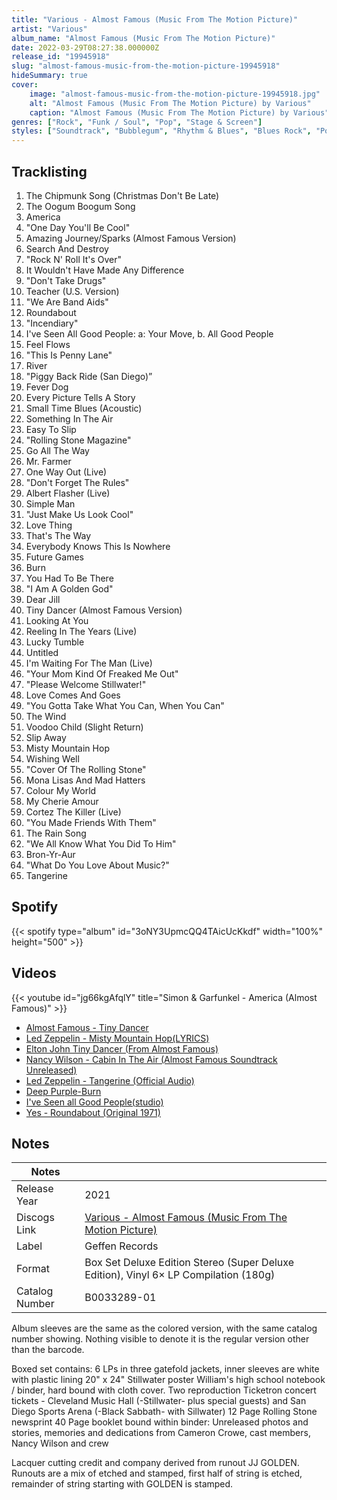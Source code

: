 ```yaml
---
title: "Various - Almost Famous (Music From The Motion Picture)"
artist: "Various"
album_name: "Almost Famous (Music From The Motion Picture)"
date: 2022-03-29T08:27:38.000000Z
release_id: "19945918"
slug: "almost-famous-music-from-the-motion-picture-19945918"
hideSummary: true
cover:
    image: "almost-famous-music-from-the-motion-picture-19945918.jpg"
    alt: "Almost Famous (Music From The Motion Picture) by Various"
    caption: "Almost Famous (Music From The Motion Picture) by Various"
genres: ["Rock", "Funk / Soul", "Pop", "Stage & Screen"]
styles: ["Soundtrack", "Bubblegum", "Rhythm & Blues", "Blues Rock", "Pop Rock", "Hard Rock", "Psychedelic Rock"]
---
```


## Tracklisting
1. The Chipmunk Song (Christmas Don't Be Late)
2. The Oogum Boogum Song
3. America
4. "One Day You'll Be Cool"
5. Amazing Journey/Sparks (Almost Famous Version)
6. Search And Destroy
7. "Rock N' Roll It's Over"
8. It Wouldn't Have Made Any Difference
9. "Don't Take Drugs"
10. Teacher (U.S. Version)
11. "We Are Band Aids"
12. Roundabout
13. "Incendiary"
14. I've Seen All Good People: a: Your Move, b. All Good People
15. Feel Flows
16. "This Is Penny Lane"
17. River
18. "Piggy Back Ride (San Diego)”
19. Fever Dog
20. Every Picture Tells A Story
21. Small Time Blues (Acoustic)
22. Something In The Air
23. Easy To Slip
24. "Rolling Stone Magazine"
25. Go All The Way
26. Mr. Farmer
27. One Way Out (Live)
28. "Don't Forget The Rules"
29. Albert Flasher (Live)
30. Simple Man
31. "Just Make Us Look Cool"
32. Love Thing
33. That's The Way
34. Everybody Knows This Is Nowhere
35. Future Games
36. Burn
37. You Had To Be There
38. "I Am A Golden God"
39. Dear Jill
40. Tiny Dancer (Almost Famous Version)
41. Looking At You
42. Reeling In The Years (Live)
43. Lucky Tumble
44. Untitled
45. I'm Waiting For The Man (Live)
46. "Your Mom Kind Of Freaked Me Out"
47. "Please Welcome Stillwater!"
48. Love Comes And Goes
49. "You Gotta Take What You Can, When You Can"
50. The Wind
51. Voodoo Child (Slight Return)
52. Slip Away
53. Misty Mountain Hop
54. Wishing Well
55. "Cover Of The Rolling Stone"
56. Mona Lisas And Mad Hatters
57. Colour My World
58. My Cherie Amour
59. Cortez The Killer (Live)
60. "You Made Friends With Them"
61. The Rain Song
62. "We All Know What You Did To Him"
63. Bron-Yr-Aur
64. "What Do You Love About Music?"
65. Tangerine


## Spotify
{{< spotify type="album" id="3oNY3UpmcQQ4TAicUcKkdf" width="100%" height="500" >}}



## Videos
{{< youtube id="jg66kgAfqlY" title="Simon & Garfunkel - America (Almost Famous)" >}}
- [Almost Famous - Tiny Dancer](https://www.youtube.com/watch?v=_qW9wqUI4Lg)
- [Led Zeppelin - Misty Mountain Hop(LYRICS)](https://www.youtube.com/watch?v=4K7muZ9nleI)
- [Elton John Tiny Dancer (From Almost Famous)](https://www.youtube.com/watch?v=lAD1RWX8k54)
- [Nancy Wilson - Cabin In The Air (Almost Famous Soundtrack Unreleased)](https://www.youtube.com/watch?v=jv7HXLJFprE)
- [Led Zeppelin - Tangerine (Official Audio)](https://www.youtube.com/watch?v=KaFjxLMsOuo)
- [Deep Purple-Burn](https://www.youtube.com/watch?v=LCnebZnysmI)
- [I've Seen all Good People(studio)](https://www.youtube.com/watch?v=uJM7TdshUbw)
- [Yes - Roundabout (Original 1971)](https://www.youtube.com/watch?v=QOrrNM4md8c)

## Notes
| Notes          |             |
| ---------------| ----------- |
| Release Year   | 2021 |
| Discogs Link   | [Various - Almost Famous (Music From The Motion Picture)](https://www.discogs.com/release/19945918-Various-Almost-Famous-Music-From-The-Motion-Picture) |
| Label          | Geffen Records |
| Format         | Box Set Deluxe Edition Stereo (Super Deluxe Edition), Vinyl 6× LP Compilation (180g) |
| Catalog Number | B0033289-01 |

Album sleeves are the same as the colored version, with the same catalog number showing. Nothing visible to denote it is the regular version other than the barcode.

Boxed set contains:
6 LPs in three gatefold jackets, inner sleeves are white with plastic lining
20" x 24" Stillwater poster
William's high school notebook / binder, hard bound with cloth cover. 
Two reproduction Ticketron concert tickets - Cleveland Music Hall (-Stillwater- plus special guests) and San Diego Sports Arena (-Black Sabbath- with Sillwater)
12 Page Rolling Stone newsprint
40 Page booklet bound within binder: Unreleased photos and stories, memories and dedications from Cameron Crowe, cast members, Nancy Wilson and crew


Lacquer cutting credit and company derived from runout JJ GOLDEN.
Runouts are a mix of etched and stamped, first half of string is etched, remainder of string starting with GOLDEN is stamped.

